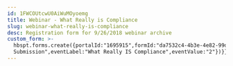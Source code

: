 ```yaml
---
id: 1FWCOUtcwU0AiWuMOyoemg
title: Webinar - What Really is Compliance
slug: webinar-what-really-is-compliance
desc: Registration form for 9/26/2018 webinar archive
custom_form: >-
  hbspt.forms.create({portalId:"1695915",formId:"da7532c4-4b3e-4e82-99dd-9a1e5394e47b",css:"",target:"#hsFormContainer",onFormSubmit:function(e){window.dataLayer=window.dataLayer||[],window.dataLayer.push({event:"GAEvent",eventCategory:"Webinar",eventAction:"Form
  Submission",eventLabel:"What Really IS Compliance",eventValue:"2"})}});
---
```


  